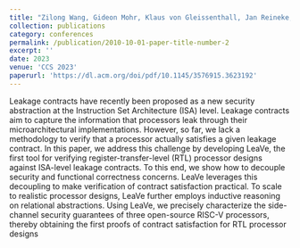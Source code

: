 ```yaml
---
title: "Zilong Wang, Gideon Mohr, Klaus von Gleissenthall, Jan Reineke, Marco Guarnieri. Specification and Verification of Side-channel Security for Open-source Processors via Leakage Contracts"
collection: publications
category: conferences
permalink: /publication/2010-10-01-paper-title-number-2
excerpt: ''
date: 2023
venue: 'CCS 2023'
paperurl: 'https://dl.acm.org/doi/pdf/10.1145/3576915.3623192'
---
```


Leakage contracts have recently been proposed as a new security
abstraction at the Instruction Set Architecture (ISA) level. Leakage contracts aim to capture the information that processors leak
through their microarchitectural implementations. However, so far,
we lack a methodology to verify that a processor actually satisfies
a given leakage contract.
In this paper, we address this challenge by developing LeaVe,
the first tool for verifying register-transfer-level (RTL) processor designs against ISA-level leakage contracts. To this end, we show how
to decouple security and functional correctness concerns. LeaVe
leverages this decoupling to make verification of contract satisfaction practical. To scale to realistic processor designs, LeaVe further
employs inductive reasoning on relational abstractions. Using
LeaVe, we precisely characterize the side-channel security guarantees of three open-source RISC-V processors, thereby obtaining
the first proofs of contract satisfaction for RTL processor designs

